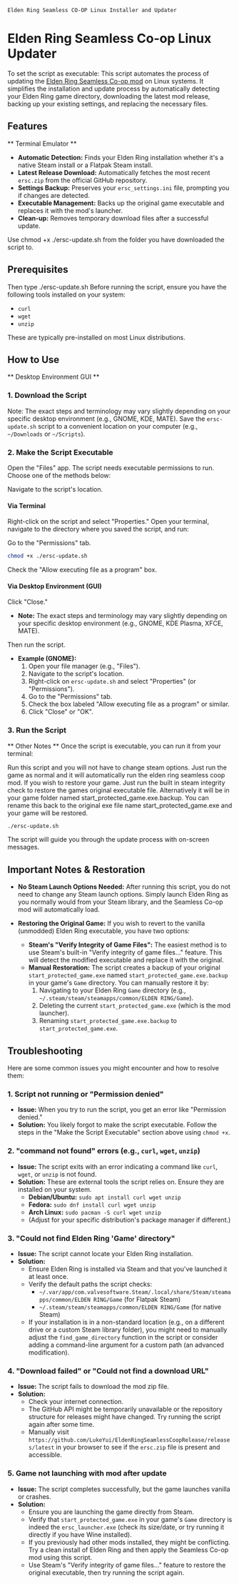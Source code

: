     Elden Ring Seamless CO-OP Linux Installer and Updater
# Elden Ring Seamless Co-op Linux Updater

To set the script as executable:
This script automates the process of updating the [Elden Ring Seamless Co-op mod](https://www.nexusmods.com/eldenring/mods/510) on Linux systems. It simplifies the installation and update process by automatically detecting your Elden Ring game directory, downloading the latest mod release, backing up your existing settings, and replacing the necessary files.

## Features

** Terminal Emulator **
*   **Automatic Detection:** Finds your Elden Ring installation whether it's a native Steam install or a Flatpak Steam install.
*   **Latest Release Download:** Automatically fetches the most recent `ersc.zip` from the official GitHub repository.
*   **Settings Backup:** Preserves your `ersc_settings.ini` file, prompting you if changes are detected.
*   **Executable Management:** Backs up the original game executable and replaces it with the mod's launcher.
*   **Clean-up:** Removes temporary download files after a successful update.

Use chmod +x ./ersc-update.sh from the folder you have downloaded the script to.
## Prerequisites

Then type ./ersc-update.sh
Before running the script, ensure you have the following tools installed on your system:

*   `curl`
*   `wget`
*   `unzip`

These are typically pre-installed on most Linux distributions.

## How to Use

** Desktop Environment GUI **
### 1. Download the Script

Note: The exact steps and terminology may vary slightly depending on your specific desktop environment (e.g., GNOME, KDE, MATE).
Save the `ersc-update.sh` script to a convenient location on your computer (e.g., `~/Downloads` or `~/Scripts`).


### 2. Make the Script Executable

Open the "Files" app.
The script needs executable permissions to run. Choose one of the methods below:

Navigate to the script's location.
#### Via Terminal

Right-click on the script and select "Properties."
Open your terminal, navigate to the directory where you saved the script, and run:

Go to the "Permissions" tab.
```bash
chmod +x ./ersc-update.sh
```

Check the "Allow executing file as a program" box.
#### Via Desktop Environment (GUI)

Click "Close."
*   **Note:** The exact steps and terminology may vary slightly depending on your specific desktop environment (e.g., GNOME, KDE Plasma, XFCE, MATE).

Then run the script.
*   **Example (GNOME):**
    1.  Open your file manager (e.g., "Files").
    2.  Navigate to the script's location.
    3.  Right-click on `ersc-update.sh` and select "Properties" (or "Permissions").
    4.  Go to the "Permissions" tab.
    5.  Check the box labeled "Allow executing file as a program" or similar.
    6.  Click "Close" or "OK".

### 3. Run the Script

** Other Notes **
Once the script is executable, you can run it from your terminal:

Run this script and you will not have to change steam options. Just run the game as normal and it will automatically run the elden ring seamless coop mod. If you wish to restore your game. Just run the built in steam integrity check to restore the games original executable file. Alternatively it will be in your game folder named start_protected_game.exe.backup. You can rename this back to the original exe file name start_protected_game.exe and your game will be restored.
```bash
./ersc-update.sh
```

The script will guide you through the update process with on-screen messages.

## Important Notes & Restoration

*   **No Steam Launch Options Needed:** After running this script, you do not need to change any Steam launch options. Simply launch Elden Ring as you normally would from your Steam library, and the Seamless Co-op mod will automatically load.

*   **Restoring the Original Game:** If you wish to revert to the vanilla (unmodded) Elden Ring executable, you have two options:
    *   **Steam's "Verify Integrity of Game Files":** The easiest method is to use Steam's built-in "Verify integrity of game files..." feature. This will detect the modified executable and replace it with the original.
    *   **Manual Restoration:** The script creates a backup of your original `start_protected_game.exe` named `start_protected_game.exe.backup` in your game's `Game` directory. You can manually restore it by:
        1.  Navigating to your Elden Ring `Game` directory (e.g., `~/.steam/steam/steamapps/common/ELDEN RING/Game`).
        2.  Deleting the current `start_protected_game.exe` (which is the mod launcher).
        3.  Renaming `start_protected_game.exe.backup` to `start_protected_game.exe`.

## Troubleshooting

Here are some common issues you might encounter and how to resolve them:

### 1. Script not running or "Permission denied"

*   **Issue:** When you try to run the script, you get an error like "Permission denied."
*   **Solution:** You likely forgot to make the script executable. Follow the steps in the "Make the Script Executable" section above using `chmod +x`.

### 2. "command not found" errors (e.g., `curl`, `wget`, `unzip`)

*   **Issue:** The script exits with an error indicating a command like `curl`, `wget`, or `unzip` is not found.
*   **Solution:** These are external tools the script relies on. Ensure they are installed on your system.
    *   **Debian/Ubuntu:** `sudo apt install curl wget unzip`
    *   **Fedora:** `sudo dnf install curl wget unzip`
    *   **Arch Linux:** `sudo pacman -S curl wget unzip`
    *   (Adjust for your specific distribution's package manager if different.)

### 3. "Could not find Elden Ring 'Game' directory"

*   **Issue:** The script cannot locate your Elden Ring installation.
*   **Solution:**
    *   Ensure Elden Ring is installed via Steam and that you've launched it at least once.
    *   Verify the default paths the script checks:
        *   `~/.var/app/com.valvesoftware.Steam/.local/share/Steam/steamapps/common/ELDEN RING/Game` (for Flatpak Steam)
        *   `~/.steam/steam/steamapps/common/ELDEN RING/Game` (for native Steam)
    *   If your installation is in a non-standard location (e.g., on a different drive or a custom Steam library folder), you might need to manually adjust the `find_game_directory` function in the script or consider adding a command-line argument for a custom path (an advanced modification).

### 4. "Download failed" or "Could not find a download URL"

*   **Issue:** The script fails to download the mod zip file.
*   **Solution:**
    *   Check your internet connection.
    *   The GitHub API might be temporarily unavailable or the repository structure for releases might have changed. Try running the script again after some time.
    *   Manually visit `https://github.com/LukeYui/EldenRingSeamlessCoopRelease/releases/latest` in your browser to see if the `ersc.zip` file is present and accessible.

### 5. Game not launching with mod after update

*   **Issue:** The script completes successfully, but the game launches vanilla or crashes.
*   **Solution:**
    *   Ensure you are launching the game directly from Steam.
    *   Verify that `start_protected_game.exe` in your game's `Game` directory is indeed the `ersc_launcher.exe` (check its size/date, or try running it directly if you have Wine installed).
    *   If you previously had other mods installed, they might be conflicting. Try a clean install of Elden Ring and then apply the Seamless Co-op mod using this script.
    *   Use Steam's "Verify integrity of game files..." feature to restore the original executable, then try running the script again.
